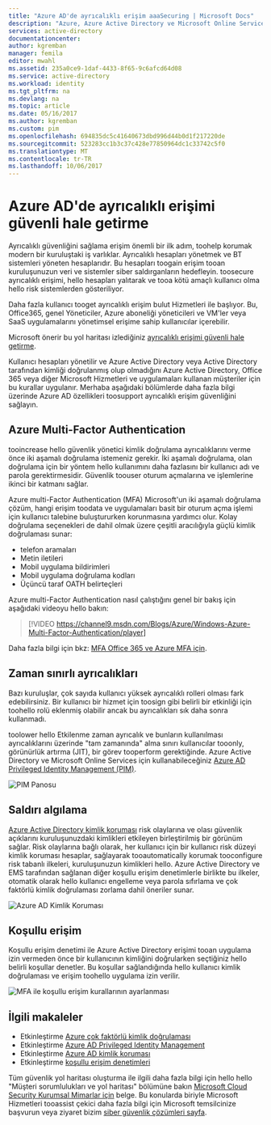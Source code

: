 ```yaml
---
title: "Azure AD'de ayrıcalıklı erişim aaaSecuring | Microsoft Docs"
description: "Azure, Azure Active Directory ve Microsoft Online Services ayrıcalıklı erişim güvenliğini sağlamak için hello açıklayan bir konu yaklaşıyor."
services: active-directory
documentationcenter: 
author: kgremban
manager: femila
editor: mwahl
ms.assetid: 235a0ce9-1daf-4433-8f65-9c6afcd64d08
ms.service: active-directory
ms.workload: identity
ms.tgt_pltfrm: na
ms.devlang: na
ms.topic: article
ms.date: 05/16/2017
ms.author: kgremban
ms.custom: pim
ms.openlocfilehash: 694835dc5c41640673dbd996d44b0d1f217220de
ms.sourcegitcommit: 523283cc1b3c37c428e77850964dc1c33742c5f0
ms.translationtype: MT
ms.contentlocale: tr-TR
ms.lasthandoff: 10/06/2017
---
```

# <a name="securing-privileged-access-in-azure-ad"></a>Azure AD'de ayrıcalıklı erişimi güvenli hale getirme
Ayrıcalıklı güvenliğini sağlama erişim önemli bir ilk adım, toohelp korumak modern bir kuruluştaki iş varlıklar. Ayrıcalıklı hesapları yönetmek ve BT sistemleri yöneten hesaplarıdır. Bu hesapları toogain erişim tooan kuruluşunuzun veri ve sistemler siber saldırganların hedefleyin. toosecure ayrıcalıklı erişimi, hello hesapları yalıtarak ve tooa kötü amaçlı kullanıcı olma hello risk sistemlerden gösteriliyor.

Daha fazla kullanıcı tooget ayrıcalıklı erişim bulut Hizmetleri ile başlıyor. Bu, Office365, genel Yöneticiler, Azure aboneliği yöneticileri ve VM'ler veya SaaS uygulamalarını yönetimsel erişime sahip kullanıcılar içerebilir.

Microsoft önerir bu yol haritası izlediğiniz [ayrıcalıklı erişimi güvenli hale getirme](https://technet.microsoft.com/library/mt631194.aspx).

Kullanıcı hesapları yönetilir ve Azure Active Directory veya Active Directory tarafından kimliği doğrulanmış olup olmadığını Azure Active Directory, Office 365 veya diğer Microsoft Hizmetleri ve uygulamaları kullanan müşteriler için bu kurallar uygulanır. Merhaba aşağıdaki bölümlerde daha fazla bilgi üzerinde Azure AD özellikleri toosupport ayrıcalıklı erişim güvenliğini sağlayın.

## <a name="azure-multi-factor-authentication"></a>Azure Multi-Factor Authentication
tooincrease hello güvenlik yönetici kimlik doğrulama ayrıcalıklarını verme önce iki aşamalı doğrulama istemeniz gerekir. İki aşamalı doğrulama, olan doğrulama için bir yöntem hello kullanımını daha fazlasını bir kullanıcı adı ve parola gerektirmesidir. Güvenlik toouser oturum açmalarına ve işlemlerine ikinci bir katmanı sağlar.

Azure multi-Factor Authentication (MFA) Microsoft'un iki aşamalı doğrulama çözüm, hangi erişim toodata ve uygulamaları basit bir oturum açma işlemi için kullanıcı talebine buluştururken korunmasına yardımcı olur. Kolay doğrulama seçenekleri de dahil olmak üzere çeşitli aracılığıyla güçlü kimlik doğrulaması sunar:

- telefon aramaları
- Metin iletileri
- Mobil uygulama bildirimleri
- Mobil uygulama doğrulama kodları
- Üçüncü taraf OATH belirteçleri

Azure multi-Factor Authentication nasıl çalıştığını genel bir bakış için aşağıdaki videoyu hello bakın:

> [!VIDEO https://channel9.msdn.com/Blogs/Azure/Windows-Azure-Multi-Factor-Authentication/player]

Daha fazla bilgi için bkz: [MFA Office 365 ve Azure MFA için](https://blogs.technet.microsoft.com/ad/2014/02/11/mfa-for-office-365-and-mfa-for-azure/).

## <a name="time-bound-privileges"></a>Zaman sınırlı ayrıcalıkları
Bazı kuruluşlar, çok sayıda kullanıcı yüksek ayrıcalıklı rolleri olması fark edebilirsiniz. Bir kullanıcı bir hizmet için toosign gibi belirli bir etkinliği için toohello rolü eklenmiş olabilir ancak bu ayrıcalıkları sık daha sonra kullanmadı.

toolower hello Etkilenme zaman ayrıcalık ve bunların kullanılması ayrıcalıklarını üzerinde "tam zamanında" alma sınırı kullanıcılar tooonly, görünürlük artırma (JIT), bir görev tooperform gerektiğinde. Azure Active Directory ve Microsoft Online Services için kullanabileceğiniz [Azure AD Privileged Identity Management (PIM)](http://aka.ms/AzurePIM).

![PIM Panosu][2]

## <a name="attack-detection"></a>Saldırı algılama
[Azure Active Directory kimlik koruması](../active-directory-identityprotection.md) risk olaylarına ve olası güvenlik açıklarını kuruluşunuzdaki kimlikleri etkileyen birleştirilmiş bir görünüm sağlar. Risk olaylarına bağlı olarak, her kullanıcı için bir kullanıcı risk düzeyi kimlik koruması hesaplar, sağlayarak tooautomatically korumak tooconfigure risk tabanlı ilkeleri, kuruluşunuzun kimlikleri hello. Azure Active Directory ve EMS tarafından sağlanan diğer koşullu erişim denetimlerle birlikte bu ilkeler, otomatik olarak hello kullanıcı engelleme veya parola sıfırlama ve çok faktörlü kimlik doğrulaması zorlama dahil öneriler sunar.

![Azure AD Kimlik Koruması][3]

## <a name="conditional-access"></a>Koşullu erişim
Koşullu erişim denetimi ile Azure Active Directory erişimi tooan uygulama izin vermeden önce bir kullanıcının kimliğini doğrularken seçtiğiniz hello belirli koşullar denetler. Bu koşullar sağlandığında hello kullanıcı kimlik doğrulaması ve erişim toohello uygulama izin verilir.

![MFA ile koşullu erişim kurallarının ayarlanması][4]

## <a name="related-articles"></a>İlgili makaleler
* Etkinleştirme [Azure çok faktörlü kimlik doğrulaması](../../multi-factor-authentication/multi-factor-authentication-get-started-cloud.md)
* Etkinleştirme [Azure AD Privileged Identity Management](../active-directory-privileged-identity-management-configure.md)
* Etkinleştirme [Azure AD kimlik koruması](../active-directory-identityprotection.md)
* Etkinleştirme [koşullu erişim denetimleri](../active-directory-conditional-access.md)

Tüm güvenlik yol haritası oluşturma ile ilgili daha fazla bilgi için hello hello "Müşteri sorumlulukları ve yol haritası" bölümüne bakın [Microsoft Cloud Security Kurumsal Mimarlar için](http://aka.ms/securecustomer) belge. Bu konularda biriyle Microsoft Hizmetleri tooassist çekici daha fazla bilgi için Microsoft temsilcinize başvurun veya ziyaret bizim [siber güvenlik çözümleri sayfa](https://www.microsoft.com/en-us/microsoftservices/campaigns/cybersecurity-protection.aspx).

<!--Image references-->
[1]: ../media/active-directory-privileged-identity-management-configure/Search_PIM.png
[2]: ../media/active-directory-privileged-identity-management-configure/PIM_Dash.png
[3]: ../media/active-directory-identityprotection/29.png
[4]: ../media/active-directory-conditional-access/conditionalaccess-saas-apps.png

